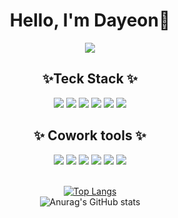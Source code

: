 <div align="center">

# Hello, I'm Dayeon👏

<img src="https://cdn.discordapp.com/attachments/1060384508286877719/1073242028269375588/3b3b63c9e6313f.gif" />

## ✨Teck Stack ✨

<div>
<img src="https://img.shields.io/badge/html-E34F26?style=flat-square&logo=html5&logoColor=white"/>
<img src="https://img.shields.io/badge/javascript-F7DF1E?style=flat-square&logo=javascript&logoColor=white"/>
<img src="https://img.shields.io/badge/react-61DAFB?style=flat-square&logo=react&logoColor=white"/>
<img src="https://img.shields.io/badge/css-1572B6?style=flat-square&logo=css3&logoColor=white"/>
<img src="https://img.shields.io/badge/sass-CC6699?style=flat-square&logo=sass&logoColor=white"/>
<img src="https://img.shields.io/badge/styled－components-DB7093?style=flat-square&logo=styled-components&logoColor=white"/>
</div>

## ✨ Cowork tools ✨

<div> 
<img src="https://img.shields.io/badge/git-F05032?style=flat-square&logo=git&logoColor=white"/>
<img src="https://img.shields.io/badge/github-181717?style=flat-square&logo=github&logoColor=white"/>
<img src="https://img.shields.io/badge/notion-000000?style=flat-square&logo=notion&logoColor=white"/>
<img src="https://img.shields.io/badge/slack-4A154B?style=flat-square&logo=slack&logoColor=white"/>
<img src="https://img.shields.io/badge/trello-0052CC?style=flat-square&logo=trello&logoColor=white"/>
<img src="https://img.shields.io/badge/Visual%20Studio%20Code-007ACC?style=flat-square&logo=Visual%20Studio%20Code&logoColor=white"/>
</div>

<br />

[![Top Langs](https://github-readme-stats.vercel.app/api/top-langs/?username=mundayeonn&layout=compact)](https://github.com/mundayeonn/github-readme-stats)<br>
![Anurag's GitHub stats](https://github-readme-stats.vercel.app/api?username=mundayeonn&show_icons=true&theme=dracula)


</div>
